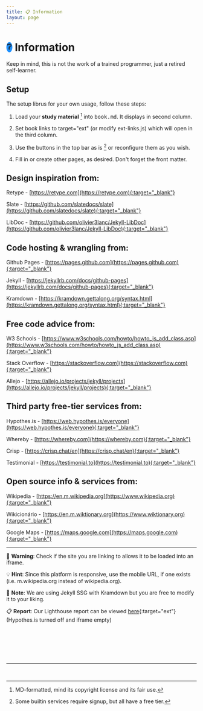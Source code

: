 ```yaml
---
title: 📋 Information
layout: page
---
```


# <span style="background-color: dodgerblue; border-radius: 50%; padding: 1px 2px 2px 2px; font-size: 70%; vertical-align: middle; position: relative; top: -3px;">❔</span> Information

Keep in mind, this is not the work of a trained programmer, just a retired self-learner.

## Setup

The setup librus for your own usage, follow these steps:

1. Load your **study material** [^1] into <kbd>book.md</kbd>. It displays in second column. 

2. Set book links to target="ext" (or modify ext-links.js) which will open in the third column.

3. Use the buttons in the top bar as is [^2] or reconfigure them as you wish.

4. Fill in or create other pages, as desired. Don't forget the front matter.

## Design inspiration from:  

Retype - [https://retype.com](https://retype.com){:target="_blank"}

Slate - [https://github.com/slatedocs/slate](https://github.com/slatedocs/slate){:target="_blank"}

LibDoc - [https://github.com/olivier3lanc/Jekyll-LibDoc](https://github.com/olivier3lanc/Jekyll-LibDoc){:target="_blank"}

## Code hosting & wrangling from:  

Github Pages - [https://pages.github.com](https://pages.github.com){:target="_blank"}  

Jekyll - [https://jekyllrb.com/docs/github-pages](https://jekyllrb.com/docs/github-pages){:target="_blank"}  

Kramdown - [https://kramdown.gettalong.org/syntax.html](https://kramdown.gettalong.org/syntax.html){:target="_blank"}

## Free code advice from:  

W3 Schools - [https://www.w3schools.com/howto/howto_js_add_class.asp](https://www.w3schools.com/howto/howto_js_add_class.asp){:target="_blank"}  

Stack Overflow - [https://stackoverflow.com](https://stackoverflow.com){:target="_blank"}  

Allejo - [https://allejo.io/projects/jekyll/projects](https://allejo.io/projects/jekyll/projects){:target="_blank"}

## Third party free-tier services from:  

Hypothes.is - [https://web.hypothes.is/everyone](https://web.hypothes.is/everyone){:target="_blank"}  

Whereby - [https://whereby.com](https://whereby.com){:target="_blank"}  

Crisp - [https://crisp.chat/en](https://crisp.chat/en){:target="_blank"}  

Testimonial - [https://testimonial.to](https://testimonial.to){:target="_blank"}  

## Open source info & services from:  

Wikipedia - [https://en.m.wikipedia.org](https://www.wikipedia.org){:target="_blank"}  

Wikicionário - [https://en.m.wiktionary.org](https://www.wiktionary.org){:target="_blank"}  

Google Maps - [https://maps.google.com](https://maps.google.com){:target="_blank"}

---

🚨 **Warning**: Check if the site you are linking to allows it to be loaded into an iframe.

💡 **Hint**: Since this platform is responsive, use the mobile URL, if one exists (i.e. m.wikipedia.org instead of wikipedia.org).

📝 **Note**: We are using Jekyll SSG with Kramdown but you are free to modify it to your liking.

📋 **Report**: Our Lighthouse report can be viewed [here](./lighthouse.html){:target="ext"} (Hypothes.is turned off and iframe empty)

<p>&nbsp;</p>
<p>&nbsp;</p>
<p>&nbsp;</p>

---

[^1]: MD-formatted, mind its copyright license and its fair use.

[^2]: Some builtin services require signup, but all have a free tier.

<br>
